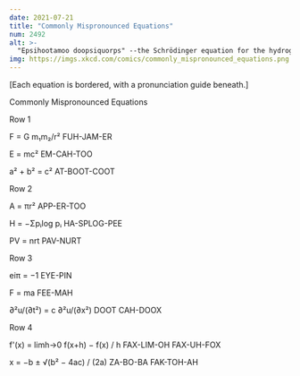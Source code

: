 ```yaml
---
date: 2021-07-21
title: "Commonly Mispronounced Equations"
num: 2492
alt: >-
  "Epsihootamoo doopsiquorps" --the Schrödinger equation for the hydrogen atom
img: https://imgs.xkcd.com/comics/commonly_mispronounced_equations.png
---
```

[Each equation is bordered, with a pronunciation guide beneath.]

Commonly Mispronounced Equations

Row 1

F = G m₁m₂/r²
FUH-JAM-ER

E = mc²
EM-CAH-TOO

a² + b² = c²
AT-BOOT-COOT


Row 2

A = πr²
APP-ER-TOO

H = −Σpᵢlog pᵢ
HA-SPLOG-PEE

PV = nrt
PAV-NURT


Row 3

eiπ = −1
EYE-PIN

F = ma
FEE-MAH

∂²u/(∂t²) = c ∂²u/(∂x²)
DOOT CAH-DOOX


Row 4

f'(x) = limh→0 f(x+h) − f(x) / h
FAX-LIM-OH FAX-UH-FOX

x = −b ± √(b² − 4ac) / (2a)
ZA-BO-BA FAK-TOH-AH